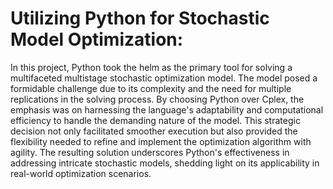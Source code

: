 # Utilizing Python for Stochastic Model Optimization:
In this project, Python took the helm as the primary tool for solving a multifaceted multistage stochastic optimization model. The model posed a formidable challenge due to its complexity and the need for multiple replications in the solving process. By choosing Python over Cplex, the emphasis was on harnessing the language's adaptability and computational efficiency to handle the demanding nature of the model. This strategic decision not only facilitated smoother execution but also provided the flexibility needed to refine and implement the optimization algorithm with agility. The resulting solution underscores Python's effectiveness in addressing intricate stochastic models, shedding light on its applicability in real-world optimization scenarios.
